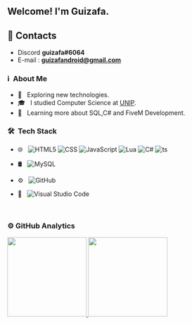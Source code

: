 <h2> Welcome! I'm Guizafa.</h2>

  ## 👤 Contacts
- Discord **guizafa#6064**
- E-mail : **guizafandroid@gmail.com**
<h3> ℹ️ &nbsp;About Me </h3>

- 🤔 &nbsp; Exploring new technologies.
- 🎓 &nbsp; I studied Computer Science at <a href="https://unip.br/">UNIP</a>.
- 🌱 &nbsp; Learning more about  SQL,C# and FiveM Development.

<h3> 🛠 &nbsp;Tech Stack</h3>

- 🌐 &nbsp;
  ![HTML5](https://img.shields.io/badge/-HTML5-333333?style=flat&logo=HTML5)
  ![CSS](https://img.shields.io/badge/-CSS-333333?style=flat&logo=CSS3&logoColor=1572B6)
  ![JavaScript](https://img.shields.io/badge/-JavaScript-333333?style=flat&logo=javascript)
  ![Lua](https://img.shields.io/badge/-Lua-333333?style=flat&logo=lua)
  ![C#](https://img.shields.io/badge/-C%23-333333?style=flat&logo=c-sharp&logoColor=4bc425)
  ![ts](https://badgen.net/badge/-/TypeScript?icon=typescript&label&labelColor=blue&color=333333)

- 🛢 &nbsp;
  ![MySQL](https://img.shields.io/badge/-MySQL-333333?style=flat&logo=mysql)
- ⚙️ &nbsp;
  ![GitHub](https://img.shields.io/badge/-GitHub-333333?style=flat&logo=github)
- 🔧 &nbsp;
  ![Visual Studio Code](https://img.shields.io/badge/-Visual%20Studio%20Code-333333?style=flat&logo=visual-studio-code&logoColor=007ACC)
<br/>

<h3> ⚙️  GitHub Analytics </h3>
  
<a href="https://github.com/guizafa">
  <img height="180em" src="https://github-readme-stats.vercel.app/api?username=guizafa&theme=react&show_icons=true" style"max-width: 100%;" />
  <img height="180em" src="https://github-readme-stats.vercel.app/api/top-langs/?username=guizafa&theme=react&layout=compact" style"max-width: 100%;" />
</a>

<br/>
